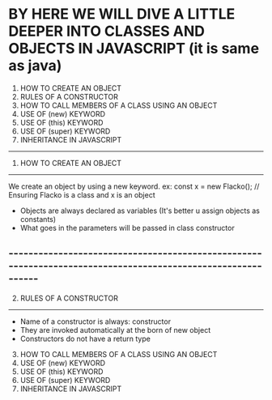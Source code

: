 # BY HERE WE WILL DIVE A LITTLE DEEPER INTO CLASSES AND OBJECTS IN JAVASCRIPT (it is same as java)

1) HOW TO CREATE AN OBJECT
2) RULES OF A CONSTRUCTOR
3) HOW TO CALL MEMBERS OF A CLASS USING AN OBJECT
4) USE OF    (new)    KEYWORD
5) USE OF   (this)   KEYWORD
6) USE OF (super)   KEYWORD
7) INHERITANCE IN JAVASCRIPT 



---------------------------------------------------------------------------------------------------------------










1) HOW TO CREATE AN OBJECT
---------------------------
We create an object by using a new keyword. 
ex: const x = new Flacko();               // Ensuring Flacko is a class and x is an object

- Objects are always declared as variables (It's better u assign objects as constants)
- What goes in the parameters will be passed in class constructor

## ------------------------------------------------------------------------------------------------------------





2) RULES OF A CONSTRUCTOR
--------------------------
- Name of a constructor is always: constructor
- They are invoked automatically at the born of new object
- Constructors do not have a return type


3) HOW TO CALL MEMBERS OF A CLASS USING AN OBJECT
4) USE OF    (new)    KEYWORD
5) USE OF   (this)   KEYWORD
6) USE OF (super)   KEYWORD
7) INHERITANCE IN JAVASCRIPT 

